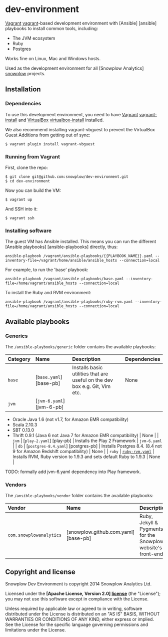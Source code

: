 # dev-environment

[Vagrant] [vagrant]-based development environment with [Ansible] [ansible] playbooks to install common tools, including:

* The JVM ecosystem
* Ruby
* Postgres

Works fine on Linux, Mac and Windows hosts.

Used as the development environment for all [Snowplow Analytics] [snowplow] projects.

## Installation

### Dependencies

To use this development environment, you need to have [Vagrant] [vagrant-install] and [VirtualBox] [virtualbox-install] installed.

We also recommend installing vagrant-vbguest to prevent the VirtualBox Guest Additions from getting out of sync:

	$ vagrant plugin install vagrant-vbguest

### Running from Vagrant

First, clone the repo:

	$ git clone git@github.com:snowplow/dev-environment.git
	$ cd dev-environment

Now you can build the VM:

	$ vagrant up

And SSH into it:

	$ vagrant ssh

### Installing software

The guest VM has Ansible installed. This means you can run the different [Ansible playbooks] [ansible-playbooks] directly, thus:

	ansible-playbook /vagrant/ansible-playbooks/{{PLAYBOOK_NAME}}.yaml --inventory-file=/vagrant/home/ansible/ansible_hosts --connection=local

For example, to run the 'base' playbook:

	ansible-playbook /vagrant/ansible-playbooks/base.yaml --inventory-file=/home/vagrant/ansible_hosts --connection=local

To install the Ruby and RVM environment:

	ansible-playbook /vagrant/ansible-playbooks/ruby-rvm.yaml --inventory-file=/home/vagrant/ansible_hosts --connection=local

## Available playbooks

### Generics

The `/ansible-playbooks/generic` folder contains the available playbooks:

| Category   | Name                                | Description                                                                      | Dependencies |
|:-----------|:------------------------------------|:---------------------------------------------------------------------------------|:-------------|
| `base`     | [`base.yaml`] [base-pb]             | Installs basic utilities that are useful on the dev box e.g. Git, Vim etc.       | None         |
| `jvm`      | [`jvm-6.yaml`] [jvm-6-pb]           |
* Oracle Java 1.6 (not v1.7, for Amazon EMR compatibility)
* Scala 2.10.3
* SBT 0.13.0
* Thrift 0.9.1 (Java 6 not Java 7 for Amazon EMR compatibility) | None         |
| `jvm`      | [`play-2.yaml`] [play-pb]           | Installs the Play 2 Framework                                                    | `jvm-6.yaml` |
| `db`       | [`postgres-8.4.yaml`] [postgres-pb] | Installs Postgres 8.4. (8.4 not 9 for Amazon Redshift compatibility)             | None         |
| `ruby`     | [`ruby-rvm.yaml`][ruby-playbook]    | Installs RVM, Ruby version to 1.9.3 and sets default Ruby to 1.9.3               | None         |

TODO: formally add jvm-6.yaml dependency into Play framework.

### Vendors

The `/ansible-playbooks/vendor` folder contains the available playbooks:

| Vendor                  | Name                                 | Description                                                  | Dependencies |
|:------------------------|:-------------------------------------|:-------------------------------------------------------------|:-------------|
| `com.snowplowanalytics` | [snowplow.github.com.yaml] [base-pb] | Ruby, Jekyll & Pygments for the Snowplow website's front-end | `ruby`       |

## Copyright and license

Snowplow Dev Environment is copyright 2014 Snowplow Analytics Ltd.

Licensed under the **[Apache License, Version 2.0] [license]** (the "License");
you may not use this software except in compliance with the License.

Unless required by applicable law or agreed to in writing, software
distributed under the License is distributed on an "AS IS" BASIS,
WITHOUT WARRANTIES OR CONDITIONS OF ANY KIND, either express or implied.
See the License for the specific language governing permissions and
limitations under the License.

[vagrant]: http://vagrantup.com
[vagrant-install]: http://docs.vagrantup.com/v2/installation/index.html
[virtualbox]: https://www.virtualbox.org
[virtualbox-install]: https://www.virtualbox.org/wiki/Downloads

[snowplow]: http://snowplowanalytics.com

[basic-necessities-playbook]: /snowplow/dev-environment/blob/master/ansible-playbooks/basic-necessities.yaml
[ruby-playbook]: /snowplow/dev-environment/blob/master/ansible-playbooks/ruby.yaml
[snowplow-website-playbook]: /snowplow/dev-environment/blob/master/ansible-playbooks/snowplow-website.yaml
[snowplow-website]: /snowplow/snowplow.github.com
[jvm-playbook]: /snowplow/dev-environment/blob/master/ansible-playbooks/jvm6.yaml
[postgres-playbook]: /snowplow/dev-environment/blob/master/ansible-playbooks/postgres-8.4.yaml
[play-playbook]: /snowplow/dev-environment/blob/master/ansible-playbooks/play-framework.yaml

[license]: http://www.apache.org/licenses/LICENSE-2.0
